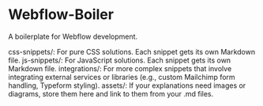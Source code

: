 # Webflow-Boiler
A boilerplate for Webflow development.

css-snippets/: For pure CSS solutions. Each snippet gets its own Markdown file.
js-snippets/: For JavaScript solutions. Each snippet gets its own Markdown file.
integrations/: For more complex snippets that involve integrating external services or libraries (e.g., custom Mailchimp form handling, Typeform styling).
assets/: If your explanations need images or diagrams, store them here and link to them from your .md files.
